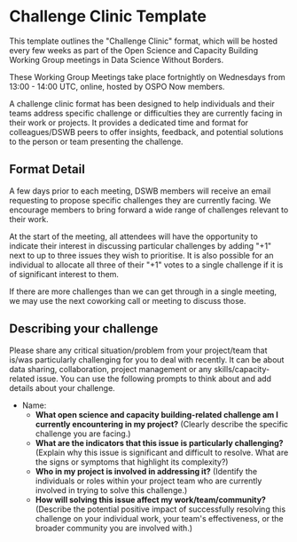 # Challenge Clinic Template

This template outlines the "Challenge Clinic" format, which will be hosted every few weeks as part of the Open Science and Capacity Building Working Group meetings in Data Science Without Borders.

These Working Group Meetings take place fortnightly on Wednesdays from 13:00 - 14:00 UTC, online, hosted by OSPO Now members.

A challenge clinic format has been designed to help individuals and their teams address specific challenge or difficulties they are currently facing in their work or projects.
It provides a dedicated time and format for colleagues/DSWB peers to offer insights, feedback, and potential solutions to the person or team presenting the challenge.

## Format Detail

A few days prior to each meeting, DSWB members will receive an email requesting to propose specific challenges they are currently facing.
We encourage members to bring forward a wide range of challenges relevant to their work.

At the start of the meeting, all attendees will have the opportunity to indicate their interest in discussing particular challenges by adding "+1" next to up to three issues they wish to prioritise.
It is also possible for an individual to allocate all three of their "+1" votes to a single challenge if it is of significant interest to them.

If there are more challenges than we can get through in a single meeting, we may use the next coworking call or meeting to discuss those.

## Describing your challenge

Please share any critical situation/problem from your project/team that is/was particularly challenging for you to deal with recently. It can be about data sharing, collaboration, project management or any skills/capacity-related issue. You can use the following prompts to think about and add details about your challenge. 

* Name:
  * **What open science and capacity building-related challenge am I currently encountering in my project?** (Clearly describe the specific challenge you are facing.)
  * **What are the indicators that this issue is particularly challenging?** (Explain why this issue is significant and difficult to resolve. What are the signs or symptoms that highlight its complexity?)
  * **Who in my project is involved in addressing it?** (Identify the individuals or roles within your project team who are currently involved in trying to solve this challenge.)
  * **How will solving this issue affect my work/team/community?** (Describe the potential positive impact of successfully resolving this challenge on your individual work, your team's effectiveness, or the broader community you are involved with.)

